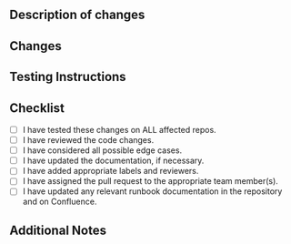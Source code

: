 ## Description of changes

<!-- Briefly describe the purpose and changes made in this pull request -->

## Changes

<!-- Provide a list of the changes made or the problems being addressed -->

## Testing Instructions

<!-- Outline any steps to test and verify the changes and/or or link to successful run -->

## Checklist

- [ ] I have tested these changes on ALL affected repos.
- [ ] I have reviewed the code changes.
- [ ] I have considered all possible edge cases.
- [ ] I have updated the documentation, if necessary.
- [ ] I have added appropriate labels and reviewers.
- [ ] I have assigned the pull request to the appropriate team member(s).
- [ ] I have updated any relevant runbook documentation in the repository and on Confluence.

## Additional Notes

<!-- Include any additional information or context that may be helpful -->
